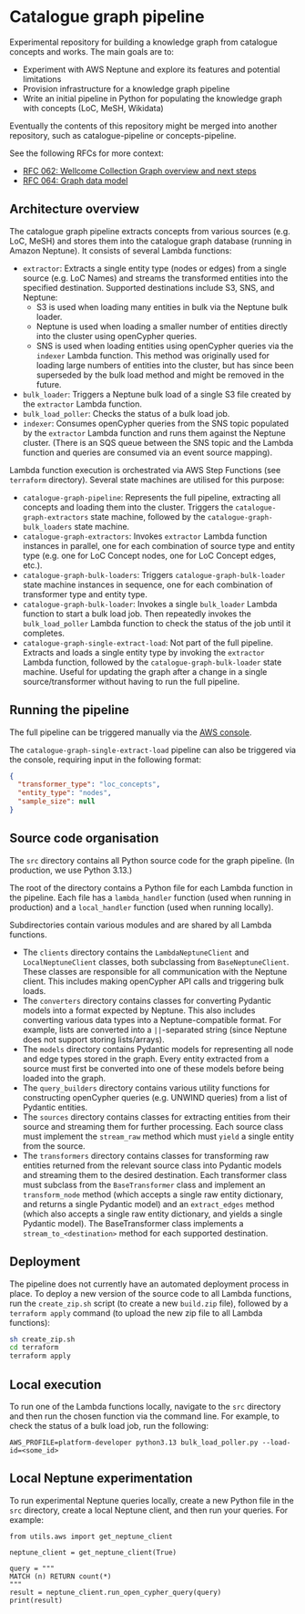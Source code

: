 # Catalogue graph pipeline

Experimental repository for building a knowledge graph from catalogue concepts and works. The main goals are to:
* Experiment with AWS Neptune and explore its features and potential limitations
* Provision infrastructure for a knowledge graph pipeline
* Write an initial pipeline in Python for populating the knowledge graph with concepts (LoC, MeSH, Wikidata)

Eventually the contents of this repository might be merged into another repository, such as catalogue-pipeline or concepts-pipeline.

See the following RFCs for more context:
* [RFC 062: Wellcome Collection Graph overview and next steps](https://github.com/wellcomecollection/docs/tree/main/rfcs/062-knowledge-graph)
* [RFC 064: Graph data model](https://github.com/wellcomecollection/docs/tree/main/rfcs/064-graph-data-model/README.md)

## Architecture overview

The catalogue graph pipeline extracts concepts from various sources (e.g. LoC, MeSH) and stores them into the catalogue
graph database (running in Amazon Neptune). It consists of several Lambda functions:

* `extractor`: Extracts a single entity type (nodes or edges) from a single source (e.g. LoC Names) and streams the
  transformed entities into the specified destination. Supported destinations include S3, SNS, and Neptune:
    * S3 is used when loading many entities in bulk via the Neptune bulk loader.
    * Neptune is used when loading a smaller number of entities directly into the cluster using openCypher queries.
    * SNS is used when loading entities using openCypher queries via the `indexer` Lambda function. This method was
      originally used for loading large numbers of entities into the cluster, but has since been superseded by the bulk
      load method and might be removed in the future.
* `bulk_loader`: Triggers a Neptune bulk load of a single S3 file created by the `extractor` Lambda function.
* `bulk_load_poller`: Checks the status of a bulk load job.
* `indexer`: Consumes openCypher queries from the SNS topic populated by the `extractor` Lambda function and runs them
  against the Neptune cluster. (There is an SQS queue between the SNS topic and the Lambda function and queries are
  consumed via an event source mapping).

Lambda function execution is orchestrated via AWS Step Functions (see `terraform` directory). Several state machines are
utilised for this purpose:

* `catalogue-graph-pipeline`: Represents the full pipeline, extracting all concepts and loading them into the cluster.
  Triggers the `catalogue-graph-extractors` state machine, followed by the `catalogue-graph-bulk_loaders` state machine.
* `catalogue-graph-extractors`: Invokes `extractor` Lambda function instances in parallel, one for each combination of
  source type and entity type (e.g. one for LoC Concept nodes, one for LoC Concept edges, etc.).
* `catalogue-graph-bulk-loaders`: Triggers `catalogue-graph-bulk-loader` state machine instances in sequence, one for
  each combination of transformer type and entity type.
* `catalogue-graph-bulk-loader`: Invokes a single `bulk_loader` Lambda function to start a bulk load job. Then
  repeatedly invokes the `bulk_load_poller` Lambda function to check the status of the job until it completes.
* `catalogue-graph-single-extract-load`: Not part of the full pipeline. Extracts and loads a single entity type by
  invoking the `extractor` Lambda function, followed by the `catalogue-graph-bulk-loader` state machine. Useful for
  updating the graph after a change in a single source/transformer without having to run the full pipeline.

## Running the pipeline

The full pipeline can be triggered manually via
the [AWS console](https://eu-west-1.console.aws.amazon.com/states/home?region=eu-west-1#/statemachines/view/arn%3Aaws%3Astates%3Aeu-west-1%3A760097843905%3AstateMachine%3Acatalogue-graph-pipeline).

The `catalogue-graph-single-extract-load` pipeline can also be triggered via the console, requiring input in the
following format:

```json
{
  "transformer_type": "loc_concepts",
  "entity_type": "nodes",
  "sample_size": null
}
```

## Source code organisation

The `src` directory contains all Python source code for the graph pipeline. (In production, we use Python 3.13.)

The root of the directory contains a Python file for each Lambda function in the pipeline. Each file has
a `lambda_handler` function (used when running in production) and a `local_handler` function (used when running
locally).

Subdirectories contain various modules and are shared by all Lambda functions.

* The `clients` directory contains the `LambdaNeptuneClient` and `LocalNeptuneClient` classes, both subclassing from
  `BaseNeptuneClient`. These classes are responsible for all communication with the Neptune client. This includes making
  openCypher API calls and triggering bulk loads.
* The `converters` directory contains classes for converting Pydantic models into a format expected by Neptune. This
  also includes converting various data types into a Neptune-compatible format. For example, lists are converted
  into a `||`-separated string (since Neptune does not support storing lists/arrays).
* The `models` directory contains Pydantic models for representing all node and edge types stored in the graph. Every
  entity extracted from a source must first be converted into one of these models before being loaded into the graph.
* The `query_builders` directory contains various utility functions for constructing openCypher queries (e.g. UNWIND
  queries) from a list of Pydantic entities.
* The `sources` directory contains classes for extracting entities from their source and streaming them for further
  processing. Each source class must implement the `stream_raw` method which must `yield` a single entity from the
  source.
* The `transformers` directory contains classes for transforming raw entities returned from the relevant source class
  into Pydantic models and streaming them to the desired destination. Each transformer class must subclass from the
  `BaseTransformer` class and implement an `transform_node` method (which accepts a single raw entity dictionary, and
  returns a single Pydantic model) and an `extract_edges` method (which also accepts a single raw entity dictionary, and
  yields a single Pydantic model). The BaseTransformer class implements a `stream_to_<destination>` method for each
  supported destination.

## Deployment

The pipeline does not currently have an automated deployment process in place. To deploy a new version of the source
code to all Lambda functions, run the `create_zip.sh` script (to create a new `build.zip` file), followed by
a `terraform apply` command (to upload the new zip file to all Lambda functions):

```sh
sh create_zip.sh
cd terraform
terraform apply
```


## Local execution

To run one of the Lambda functions locally, navigate to the `src` directory and then run the chosen function via the
command line. For example, to check the status of a bulk load job, run the following:

```shell
AWS_PROFILE=platform-developer python3.13 bulk_load_poller.py --load-id=<some_id>
```

## Local Neptune experimentation

To run experimental Neptune queries locally, create a new Python file in the `src` directory, create a local Neptune
client, and then run your queries. For example:

```python3
from utils.aws import get_neptune_client

neptune_client = get_neptune_client(True)

query = """
MATCH (n) RETURN count(*)
"""
result = neptune_client.run_open_cypher_query(query)
print(result)
```
